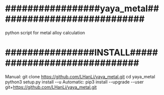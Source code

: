 # #################yaya_metal###########################

python script for metal alloy calculation

# ################INSTALL#############################
Manual:
              git clone https://github.com/LHanLi/yaya_metal.git
              cd yaya_metal
              python3 setup.py install --u
Automatic:
            pip3 install --upgrade --user   git+https://github.com/LHanLi/yaya_metal.git

